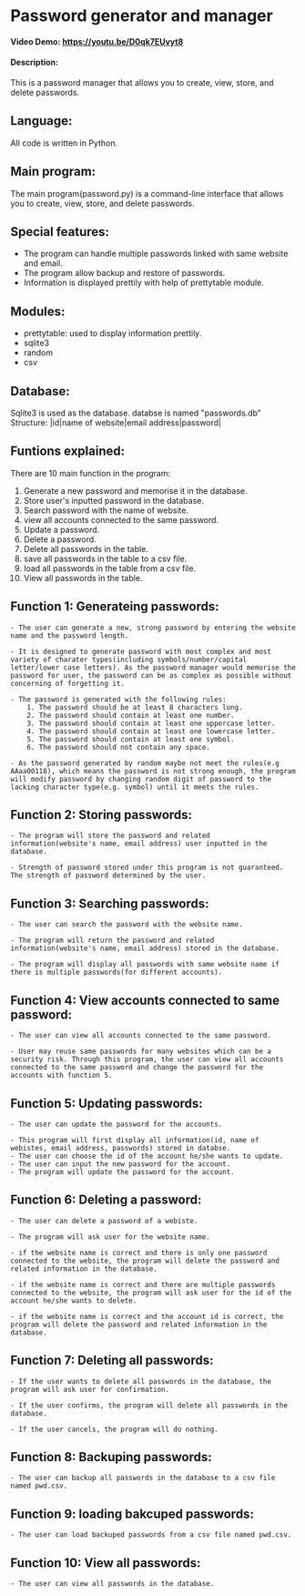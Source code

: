 # Password generator and manager
#### Video Demo:  https://youtu.be/D0qk7EUvyt8
#### Description:
This is a password manager that allows you to create, view, store, and delete passwords.

## Language:
All code is written in Python. 

## Main program:
The main program(password.py) is a command-line interface that allows you to create, view, store, and delete passwords.

## Special features:
* The program can handle multiple passwords linked with same website and email.
* The program allow backup and restore of passwords.
* Information is displayed prettily with help of prettytable module.

## Modules:
* prettytable: used to display information prettily.
* sqlite3
* random
* csv

## Database:
Sqlite3 is used as the database.
databse is named "passwords.db"
    Structure:
    |id|name of website|email address|password|

## Funtions explained:
There are 10 main function in the program:
1. Generate a new password and memorise it in the database.
2. Store user's inputted password in the database.
3. Search password with the name of website.
4. view all accounts connected to the same password.
5. Update a password.
6. Delete a password.
7. Delete all passwords in the table.
8. save all passwords in the table to a csv file.
9. load all passwords in the table from a csv file.
10. View all passwords in the table.


## Function 1: Generateing passwords:
    - The user can generate a new, strong password by entering the website name and the password length.

    - It is designed to generate password with most complex and most variety of charater types(including symbols/number/capital letter/lower case letters). As the password manager would memorise the password for user, the password can be as complex as possible without concerning of forgetting it.

    - The password is generated with the following rules:
        1. The password should be at least 8 characters long.
        2. The password should contain at least one number.
        3. The password should contain at least one uppercase letter.
        4. The password should contain at least one lowercase letter.
        5. The password should contain at least one symbol.
        6. The password should not contain any space.

    - As the password generated by random maybe not meet the rules(e.g AAaa00118), which means the password is not strong enough, the program will modify password by changing random digit of password to the lacking character type(e.g. symbol) until it meets the rules.

## Function 2: Storing passwords:
    - The program will store the password and related information(website's name, email address) user inputted in the database.

    - Strength of password stored under this program is not guaranteed. The strength of password determined by the user.

## Function 3: Searching passwords:
    - The user can search the password with the website name.

    - The program will return the password and related information(website's name, email address) stored in the database.

    - The program will display all passwords with same website name if there is multiple passwords(for different accounts).

## Function 4: View accounts connected to same password:
    - The user can view all accounts connected to the same password.

    - User may reuse same passwords for many websites which can be a security risk. Through this program, the user can view all accounts connected to the same password and change the password for the accounts with function 5.

## Function 5: Updating passwords:
    - The user can update the password for the accounts.

    - This program will first display all information(id, name of webistes, email address, passwords) stored in databse.
    - The user can choose the id of the account he/she wants to update.
    - The user can input the new password for the account.
    - The program will update the password for the account.

## Function 6: Deleting a password:
    - The user can delete a password of a webiste.

    - The program will ask user for the website name.

    - if the website name is correct and there is only one password connected to the website, the program will delete the password and related information in the database.

    - if the website name is correct and there are multiple passwords connected to the website, the program will ask user for the id of the account he/she wants to delete.

    - if the website name is correct and the account id is correct, the program will delete the password and related information in the database.

## Function 7: Deleting all passwords:
    - If the user wants to delete all passwords in the database, the program will ask user for confirmation.

    - If the user confirms, the program will delete all passwords in the database.

    - If the user cancels, the program will do nothing.

## Function 8: Backuping passwords:
    - The user can backup all passwords in the database to a csv file named pwd.csv.

## Function 9: loading bakcuped passwords:
    - The user can load backuped passwords from a csv file named pwd.csv.

## Function 10: View all passwords:
    - The user can view all passwords in the database.